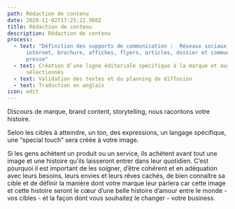 ```yaml
---
path: Rédaction de contenu
date: 2020-11-02T17:25:22.980Z
title: Rédaction de contenu
description: Rédaction de contenu
process:
  - text: "Définition des supports de communication :  Réseaux sociaux, site
      internet, brochure, affiches, flyers, articles, dossier et communiqué de
      presse"
  - text: Création d’une ligne éditoriale spécifique à la marque et aux supports
      sélectionnés
  - text: Validation des textes et du planning de diffusion
  - text: Traduction en anglais
icon: edit
---
```

Discours de marque, brand content, storytelling, nous racontons votre histoire.

Selon les cibles à atteindre, un ton, des expressions, un langage spécifique, une “special touch” sera créée à votre image.

Si les gens achètent un produit ou un service, ils achètent avant tout une image et une histoire qu’ils laisseront entrer dans leur quotidien. C’est pourquoi il est important de les soigner, d’être cohérent et en adéquation avec leurs besoins, leurs envies et leurs rêves cachés, de bien connaître sa cible et de définir la manière dont votre marque leur parlera car cette image et cette histoire seront le cœur d’une belle histoire d’amour entre le monde - vos cibles - et la façon dont vous souhaitez le changer - votre business.